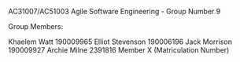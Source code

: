 AC31007/AC51003 Agile Software Engineering - Group Number 9

Group Members:

Khaelem Watt 190009965
Elliot Stevenson 190006196
Jack Morrison 190009927
Archie Milne 2391816
Member X (Matriculation Number)
